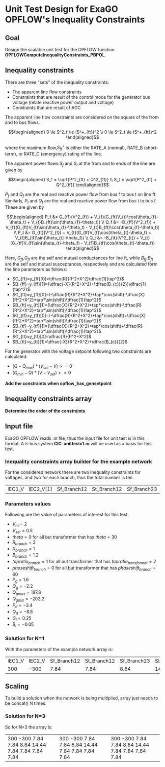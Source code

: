 # Unit Test Design for ExaGO OPFLOW's  Inequality Constraints

## Goal
Design the scalable unit test for the OPFLOW function **OPFLOWComputeInequalityConstraints_PBPOL**.

## Inequality constraints
There are three "sets" of the inequality constraints:
- The apparent line flow constraints
- Constraints that are result of the control mode for the generator bus voltage (relate reactive power output and voltage)
- Constraints that are result of AGC

The apparent line flow constraints are considered on the square of the from and to bus flows.
```math
\begin{aligned}
0 \le S^2_f \le (S^+_{ft})^2 \\
0 \le S^2_t \le (S^+_{ft})^2
\end{aligned}
```
where the maximum flow,$`S^+_{ft}`$ is either the RATE_A (normal), RATE_B (short-term), or RATE_C (emergency) rating of the line.

The apparent power flows $`S_{f}`$ and $`S_{t}`$ at the from and to ends of the line are given by
```math
\begin{aligned}
S_f = \sqrt{P^2_{ft} + Q^2_{ft}} \\
S_t = \sqrt{P^2_{tf} + Q^2_{tf}}
\end{aligned}
```
$`P_{f}`$ and $`Q_{f}`$ are the real and reactive power flow from bus f to bus t on line ft. 
Similarly, $`P_{t}`$ and $`Q_{t}`$ are the real and reactive power flow from bus t to bus f.
These are given by
```math
\begin{aligned}
  P_f &=  G_{ff}(V^2_{f}) + V_{f}(G_{ft}V_{t}\cos(\theta_{f}-\theta_t) + V_{t}B_{ft}\sin(\theta_{f}-\theta_t)) \\
  Q_f &= -B_{ff}(V^2_{f}) + V_{f}(G_{ft}V_{t}\sin(\theta_{f}-\theta_t) - V_{t}B_{ft}\cos(\theta_{f}-\theta_t)) \\
  P_t &=  G_{tt}(V^2_{t}) + V_{t}(G_{tf}V_{f}\cos(\theta_{t}-\theta_f) + V_{f}B_{tf}\sin(\theta_{t}-\theta_f))  \\
  Q_t &= -B_{tt}(V^2_{t}) + V_{t}(G_{tf}V_{f}\sin(\theta_{t}-\theta_f) - V_{f}B_{tf}\cos(\theta_{t}-\theta_f))
\end{aligned}
```
Here, $`G_{ff}`$,$`G_{ft}`$ are the self and mutual conductances for line ft, while $`B_{ff}`$,$`B_{ft}`$ are the
self and mutual susceptances, respectively and are calculated form the line parameters as follows:

- $`G_{ff}=y_{ff}[0]=\dfrac{R}{R^2+X^2}\dfrac{1}{tap^2}`$
- $`B_{ff}=y_{ff}[1]=(\dfrac{-X}{R^2+X^2}+\dfrac{B_{c}}{2})\dfrac{1}{tap^2}`$
- $`G_{ft}=y_{ft}[0]=(-\dfrac{R}{R^2+X^2}*tap*\cos(shift)-\dfrac{X}{R^2+X^2}*tap*\sin(shift))\dfrac{1}{tap^2}`$
- $`B_{ft}=y_{ft}[1]=(\dfrac{X}{R^2+X^2}*tap*\cos(shift)-\dfrac{R}{R^2+X^2}*tap*\sin(shift))\dfrac{1}{tap^2}`$
- $`G_{tf}=y_{tf}[0]=(-\dfrac{R}{R^2+X^2}*tap*\cos(shift)+\dfrac{X}{R^2+X^2}*tap*\sin(shift))\dfrac{1}{tap^2}`$
- $`B_{tf}=y_{tf}[1]=(\dfrac{X}{R^2+X^2}*tap*\cos(shift)+\dfrac{R}{R^2+X^2}*tap*\sin(shift))\dfrac{1}{tap^2}`$
- $`G_{tt}=y_{tt}[0]=\dfrac{R}{R^2+X^2}`$
- $`B_{tt}=y_{tt}[1]=\dfrac{-X}{R^2+X^2}+\dfrac{B_{c}}{2}`$

For the generator with the voltage setpoint following two constraints are calculated:

- $`(Q-Q_{max})*(V_{set}-V)>=0`$
- $`(Q_{min}-Q)*(V-V_{set})>=0`$

**Add the constraints when opflow_has_gensetpoint**

## Inequality constraints array

**Determine the order of the constraints**

## Input file
ExaGO OPFLOW reads .m file, thus the input file for unit test is in this format.
A 5-bus system **CIC-unittestx1.m** will be used as a basis for this test.

### Inequality constraints array builder for the example network
For the considered network there are two inequality constraints for voltages, and two for each branch, thus the total number is ten.

<table>
<tr>
<td>IEC1_V</td> <td>IEC2_V[1]</td> <td>Sf_Branch12</td> <td>St_Branch12</td> <td>Sf_Branch23</td> <td>St_Branch23</td> <td>Sf_Branch24</td> <td>St_Branch24</td> <td>Sf_Branch45</td> <td>St_Branch45</td>
</tr>
</table>

### Parameters values
Following are the value of parameters of interest for this test:

- $`V_{m}=2`$
- $`V_{set}=0.5`$
- $`theta=0`$ for all but transformer that has $`theta=30`$
- $`R_{branch}=2`$
- $`X_{branch}=1`$
- $`B_{branch}=1.2`$
- $`tapratio_{branch}=1`$ for all but transformer that has $`tapratio_{transformer}=2`$
- $`phaseshift_{branch}=0`$ for all but transformer that has $`phaseshift_{branch}=60`$
- $`P_{g}=1.6`$
- $`Q_{g}=-2.2`$
- $`Q_{gmax}=197.8`$
- $`Q_{gmin}=-202.2`$
- $`P_{d}=-3.4`$
- $`Q_{d}=-8.8`$
- $`G_{l}=0.25`$
- $`B_{l}=-0.05`$

### Solution for N=1
With the parameters of the example network array is:

<table>
<tr>
<td>IEC1_V</td> <td>IEC2_V </td> <td>Sf_Branch12</td> <td>St_Branch12</td> <td>Sf_Branch23</td> <td>St_Branch23</td> <td>Sf_Branch24</td> <td>St_Branch24</td> <td>Sf_Branch45</td> <td>St_Branch45</td>
</tr>
<tr>
<td>300</td> <td>-300</td> <td>7.84</td> <td>7.84</td> <td>8.84</td> <td>14.44</td> <td>7.84</td> <td>7.84</td> <td>7.84</td> <td>7.84</td>
</tr>
</table>

## Scaling

To build a solution when the network is being multiplied, array just needs to be concat() N times. 

### Solution for N=3
So for N=3 the array is:
<table>
<tr>
<td>300  -300  7.84  7.84  8.84  14.44  7.84  7.84  7.84  7.84</td> <td>300  -300  7.84  7.84  8.84  14.44  7.84  7.84  7.84  7.84</td> <td>300  -300  7.84  7.84  8.84  14.44  7.84  7.84  7.84  7.84</td>
</tr>
</table>
